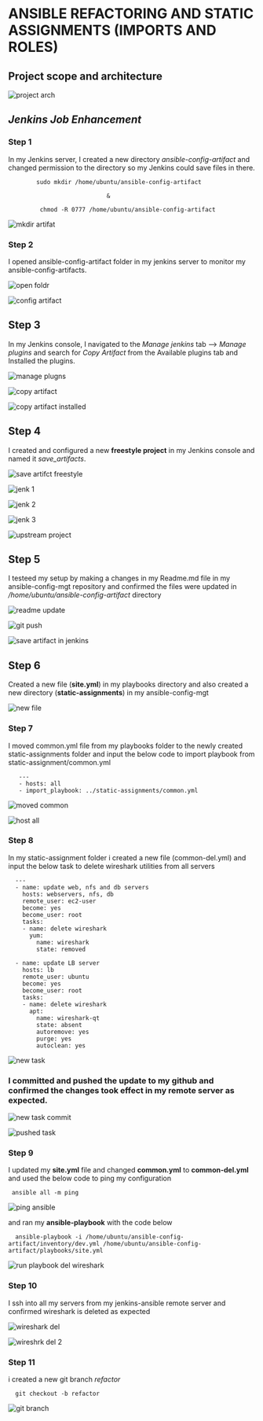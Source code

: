 #  **ANSIBLE REFACTORING AND STATIC ASSIGNMENTS (IMPORTS AND ROLES)**

 ## Project scope and architecture
  
  ![project arch](https://user-images.githubusercontent.com/79808404/197327592-9b79d643-7903-43b1-b2bf-380220030d5d.JPG)


## _Jenkins Job Enhancement_

 ### Step 1
   In my Jenkins server, I created a new directory _ansible-config-artifact_ and changed permission to the directory so my Jenkins could save files in there.
    
            sudo mkdir /home/ubuntu/ansible-config-artifact

                                &
            
             chmod -R 0777 /home/ubuntu/ansible-config-artifact



![mkdir artifat](https://user-images.githubusercontent.com/79808404/197327073-ecaa6f14-d88e-49f4-8c4b-cb0fca66e793.JPG)


### Step 2 
  I opened ansible-config-artifact folder in my jenkins server to monitor my ansible-config-artifacts.

![open foldr](https://user-images.githubusercontent.com/79808404/197340647-d7b013ac-1a4b-4e1e-ad7d-ab814f606450.JPG)

 ![config artifact](https://user-images.githubusercontent.com/79808404/197340655-6aa6a137-d775-4e62-b0da-f6c91270a6f3.JPG)



## Step 3
  In my Jenkins console, I navigated to the  _Manage jenkins_ tab --> _Manage plugins_ and search for _Copy Artifact_  from the Available plugins tab and Installed the plugins.
    
   ![manage plugns](https://user-images.githubusercontent.com/79808404/197339671-47051fd8-526d-43a7-ab03-ada17cc5a919.JPG)
 
   ![copy artifact](https://user-images.githubusercontent.com/79808404/197339683-2c2d83ee-cb61-4b78-97a1-8555b2fc6a3c.JPG)

   ![copy artifact installed](https://user-images.githubusercontent.com/79808404/197339692-d4a29263-471a-44b6-9822-17b1429211a4.JPG)
   
 ## Step 4
   I created and configured a new **freestyle project** in my Jenkins console and named it _save_artifacts_.
   
   ![save artifct freestyle](https://user-images.githubusercontent.com/79808404/197339855-f0ea3ece-4726-4706-8482-8f0ebd32dbe2.JPG)

   ![jenk 1](https://user-images.githubusercontent.com/79808404/197339865-3cbe083e-db9c-458b-8ed0-b98938e97c89.JPG)

   ![jenk 2](https://user-images.githubusercontent.com/79808404/197339872-57c270f8-b572-41da-b6ce-390fda837659.JPG)

   
   ![jenk 3](https://user-images.githubusercontent.com/79808404/197339877-e02b88c1-bef7-4f03-918a-1f1e5514e1c9.JPG)

   ![upstream project](https://user-images.githubusercontent.com/79808404/197340295-dbd41e25-aa7e-48a4-8ae8-d3c8520f343a.JPG)



## Step 5
  I testeed my setup by making a changes in my Readme.md file in my ansible-config-mgt repository and confirmed the files were updated in _/home/ubuntu/ansible-config-artifact_ directory
  
   ![readme update](https://user-images.githubusercontent.com/79808404/197342826-ebc21f16-0d91-4192-a42f-36152c1d39db.JPG)

  ![git push](https://user-images.githubusercontent.com/79808404/197342830-b1ac6625-6e5f-4a44-b219-14027ce00a75.JPG)

  
  ![save artifact in jenkins](https://user-images.githubusercontent.com/79808404/197342843-4adb36d2-a5e6-4321-a549-1e2b22bc970d.JPG)

   
## Step 6
  Created a new file (**site.yml**) in my playbooks directory and also created a new directory (**static-assignments**) in my ansible-config-mgt
  
   ![new file](https://user-images.githubusercontent.com/79808404/197344718-0fb5e7f4-98b2-4cc7-81ba-4260e5846bed.JPG)

   
### Step 7
  I moved common.yml file from my playbooks folder to the newly created static-assignments folder and input the below code to import playbook from static-assignment/common.yml
  
       ---
       - hosts: all
       - import_playbook: ../static-assignments/common.yml
  
  ![moved common](https://user-images.githubusercontent.com/79808404/197344931-6492e33a-1dae-4bc4-a31f-d27a76f334ed.JPG)
  
  ![host all](https://user-images.githubusercontent.com/79808404/197345218-322fb5ff-4aca-4fd1-91ee-9f17604307df.JPG)

### Step 8
  In my static-assignment folder i created a new file (common-del.yml) and input the below task to delete wireshark utilities from all servers
     
   
      ---
      - name: update web, nfs and db servers
        hosts: webservers, nfs, db
        remote_user: ec2-user
        become: yes
        become_user: root
        tasks:
        - name: delete wireshark
          yum:
            name: wireshark
            state: removed

      - name: update LB server
        hosts: lb
        remote_user: ubuntu
        become: yes
        become_user: root
        tasks:
        - name: delete wireshark
          apt:
            name: wireshark-qt
            state: absent
            autoremove: yes
            purge: yes
            autoclean: yes
   
   
   ![new task](https://user-images.githubusercontent.com/79808404/197345777-c47f822c-e8b6-4d9a-b297-3c4fef9ba099.JPG)

  
 ### I committed and pushed the update to my github and confirmed the changes took effect in my remote server as expected.
   
   
  ![new task commit](https://user-images.githubusercontent.com/79808404/197346312-dba66bba-db17-4e8e-ba0d-0c0b11d49d36.JPG)

   
  ![pushed task](https://user-images.githubusercontent.com/79808404/197346534-b8fbd3ff-9d7e-4e11-9a61-2fbd2119ece1.JPG)

   
 ### Step 9
   I updated my **site.yml** file and changed **common.yml** to **common-del.yml**  and used the below code to ping my configuration 
   
     ansible all -m ping
     
     
   ![ping ansible](https://user-images.githubusercontent.com/79808404/197422421-c176dcb7-7176-4fbb-8a59-8af1bbcadf63.JPG)
 
   
   and ran my **ansible-playbook** with the code below
     
      ansible-playbook -i /home/ubuntu/ansible-config-artifact/inventory/dev.yml /home/ubuntu/ansible-config-artifact/playbooks/site.yml
     
   ![run playbook del wireshark](https://user-images.githubusercontent.com/79808404/197422222-7997ac24-14f8-4ba2-b48c-59b640ab1fa9.JPG)


### Step 10
  I ssh into all my servers from my jenkins-ansible remote server and confirmed wireshark is deleted as expected
 
 ![wireshark del](https://user-images.githubusercontent.com/79808404/197422552-1f1c7771-83ea-487d-96d3-3e71dbc6475a.JPG)


![wireshrk del 2](https://user-images.githubusercontent.com/79808404/197422559-81a2c13b-a2b1-430a-9ffc-17dbdaa1bcdd.JPG)

### Step 11
  i created a new git branch _refactor_ 
      
      git checkout -b refactor
  
  ![git branch](https://user-images.githubusercontent.com/79808404/200199754-3e8230f2-5e6b-4972-8d78-64e8f813dad9.JPG)

      
 
   
      
  
   
   
   

